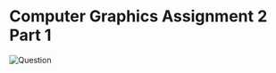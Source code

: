 # Computer Graphics Assignment 2 Part 1

![Question](https://user-images.githubusercontent.com/45221397/91199034-f5f71c80-e71a-11ea-9419-fa2a52402d22.png)
